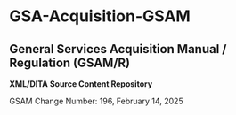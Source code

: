 # GSA-Acquisition-GSAM
## General Services Acquisition Manual / Regulation (GSAM/R) 
**XML/DITA Source Content Repository**


GSAM Change Number: 196, February 14, 2025


